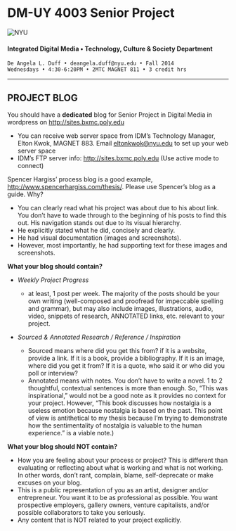 # DM-UY 4003 Senior Project

![NYU](http://ws2.polishedsolid.com/de/nyu_soe_logo.png)
#### Integrated Digital Media • Technology, Culture & Society Department 

    De Angela L. Duff • deangela.duff@nyu.edu • Fall 2014 
    Wednesdays • 4:30-6:20PM • 2MTC MAGNET 811 • 3 credit hrs

---

## PROJECT BLOG

You should have a **dedicated** blog for Senior Project in Digital Media in wordpress on http://sites.bxmc.poly.edu
* You can receive web server space from IDM’s Technology Manager, Elton Kwok, MAGNET 883. Email eltonkwok@nyu.edu to set up your web server space
* IDM’s FTP server info: http://sites.bxmc.poly.edu (Use active mode to connect)

Spencer Hargiss’ process blog is a good example, http://www.spencerhargiss.com/thesis/. Please use Spencer’s blog as a guide. Why?  
* You can clearly read what his project was about due to his about link. You don’t have to wade through to the beginning of his posts to find this out. His navigation stands out due to its visual hierarchy.
* He explicitly stated what he did, concisely and clearly.
* He had visual documentation (images and screenshots). 
* However, most importantly, he had supporting text for these images and screenshots.

**What your blog should contain?**
* *Weekly Project Progress*
  * at least, 1 post per week. The majority of the posts should be your own writing (well-composed and proofread for impeccable spelling and grammar), but may also include images, illustrations, audio, video, snippets of research, ANNOTATED links, etc. relevant to your project. 

* *Sourced & Annotated Research / Reference / Inspiration* 
  * Sourced means where did you get this from? if it is a website, provide a link. If it is a book, provide a bibliography. If it is an image, where did you get it from? If it is a quote, who said it or who did you poll or interview?
  * Annotated means with notes. You don’t have to write a novel. 1 to 2 thoughtful, contextual sentences is more than enough. So, “This was inspirational,” would not be a good note as it provides no context for your project. However, “This book discusses how nostalgia is a useless emotion because nostalgia is based on the past. This point of view is antithetical to my thesis because I’m trying to demonstrate how the sentimentality of nostalgia is valuable to the human experience.” is a viable note.)

**What your blog should NOT contain?**
* How you are feeling about your process or project? This is different than evaluating or reflecting about what is working and what is not working. In other words, don’t rant, complain, blame, self-deprecate or make excuses on your blog. 
* This is a public representation of you as an artist, designer and/or entrepreneur. You want it to be as professional as possible. You want prospective employers, gallery owners, venture capitalists, and/or possible collaborators to take you seriously.
* Any content that is NOT related to your project explicitly.




